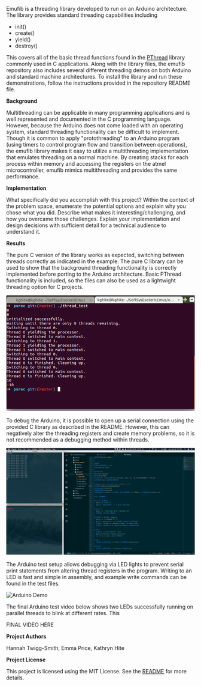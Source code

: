 Emufib is a threading library developed to run on an Arduino architecture.  The library provides standard threading capabilities including 

* init() 
* create()
* yield()
* destroy()

This covers all of the basic thread functions found in the [PThread](https://computing.llnl.gov/tutorials/pthreads/) library commonly used in C applications.  Along with the library files, the emufib repository also includes several different threading demos on both Arduino and standard machine architectures.  To install the library and run these demonstrations, follow the instructions provided in the repository README file.

**Background**

Multithreading can be applicable in many programming applications and is well represented and documented in the C programming language.  However, because the Arduino does not come loaded with an operating system, standard threading functionality can be difficult to implement.  Though it is common to apply "protothreading" to an Arduino program (using timers to control program flow and transition between operations), the emufib library makes it easy to utilize a multithreading implementation that emulates threading on a normal machine.  By creating stacks for each process within memory and accessing the registers on the atmel microcontroller, emufib mimics multithreading and provides the same performance.

**Implementation**

What specifically did you accomplish with this project? Within the context of the problem space, enumerate the potential options and explain why you chose what you did. Describe what makes it interesting/challenging, and how you overcame those challenges. Explain your implementation and design decisions with sufficient detail for a technical audience to understand it.

**Results**

The pure C version of the library works as expected, switching between threads correctly as indicated in the example.  The pure C library can be used to show that the background threading functionality is correctly implemented before porting to the Arduino architecture.  Basic PThread functionality is included, so the files can also be used as a lightwight threading option for C projects.

![Pure C Demo](./images/thread_test.png)

To debug the Arduino, it is possible to open up a serial connection using the provided C library as described in the README.  However, this can negatively alter the threading registers and create memory problems, so it is not recommended as a debugging method within threads.

![Serial Demo](./images/serial.jpg)

The Arduino test setup allows debugging via LED lights to prevent serial print statements from altering thread registers in the program.  Writing to an LED is fast and simple in assembly, and example write commands can be found in the test files.

![Arduino Demo](./images/emufib.png)

The final Arduino test video below shows two LEDs successfully running on parallel threads to blink at different rates.  This 

FINAL VIDEO HERE

**Project Authors**

Hannah Twigg-Smith, Emma Price, Kathryn Hite

**Project License**

This project is licensed using the MIT License.  See the [README](https://github.com/hannahtwiggsmith/SoftSysEsotericEmus/blob/master/README.md) for more details.

